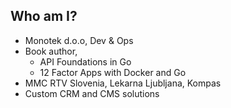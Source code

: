 ## Who am I?

* Monotek d.o.o, Dev & Ops
* Book author,
	* API Foundations in Go
	* 12 Factor Apps with Docker and Go
* MMC RTV Slovenia, Lekarna Ljubljana, Kompas
* Custom CRM and CMS solutions
